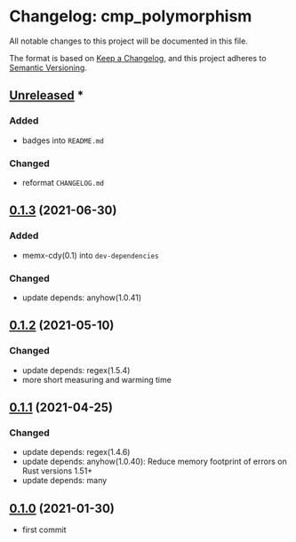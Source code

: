 # Changelog: cmp_polymorphism

All notable changes to this project will be documented in this file.

The format is based on [Keep a Changelog](https://keepachangelog.com/en/1.0.0/),
and this project adheres to [Semantic Versioning](https://semver.org/spec/v2.0.0.html).

## [Unreleased] *
### Added
* badges into `README.md`

### Changed
* reformat `CHANGELOG.md`


## [0.1.3] (2021-06-30)
### Added
* memx-cdy(0.1) into `dev-dependencies`

### Changed
* update depends: anyhow(1.0.41)

## [0.1.2] (2021-05-10)
### Changed
* update depends: regex(1.5.4)
* more short measuring and warming time

## [0.1.1] (2021-04-25)
### Changed
* update depends: regex(1.4.6)
* update depends: anyhow(1.0.40): Reduce memory footprint of errors on Rust versions 1.51+
* update depends: many

## [0.1.0] (2021-01-30)
* first commit

[Unreleased]: https://github.com/aki-akaguma/cmp_polymorphism/compare/v0.1.4..HEAD
[0.1.4]: https://github.com/aki-akaguma/cmp_polymorphism/compare/v0.1.3..v0.1.4
[0.1.3]: https://github.com/aki-akaguma/cmp_polymorphism/compare/v0.1.2..v0.1.3
[0.1.2]: https://github.com/aki-akaguma/cmp_polymorphism/compare/v0.1.1..v0.1.2
[0.1.1]: https://github.com/aki-akaguma/cmp_polymorphism/compare/v0.1.0..v0.1.1
[0.1.0]: https://github.com/aki-akaguma/cmp_polymorphism/releases/tag/v0.1.0
